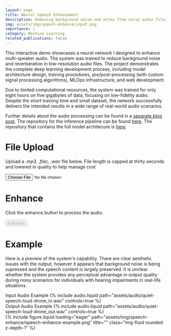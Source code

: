 ```yaml
---
layout: page
title: Neural Speech Enhancement
description: Removing background noise and echos from noisy audio files
img: assets/img/speech-enhance/input.png
importance: 1
category: Machine Learning
related_publications: false
---
```


This interactive demo showcases a neural network I designed to enhance multi-speaker audio. The system was trained to reduce background noise and reverberation in low-resolution audio files. The project demonstrates the complete deep learning development process, including model architecture design, training procedures, pre/post-processing (with custom signal processing algorithms), MLOps infrastructure, and web development.

Due to limited computational resources, the system was trained for only eight hours on five gigabytes of data, focusing on low-fidelity audio. Despite the short training time and small dataset, the network successfully delivers the intended results in a wide range of real-world audio scenarios.

Further details about the audio processing can be found in a [separate blog post](https://n-reeves.github.io/blog/2025/speech-enhancement-network/). The repository for the inference pipeline can be found [here](https://github.com/n-reeves/speech-enhancement-endpoint). The repository that contains the full model architecure is [here](https://github.com/n-reeves/source-separation).

# File Upload

Upload a _.mp3, .flac, .wav_ file below. File length is capped at thirty seconds and lowered in quality to help manage cost

<div>
    <input type="file" id="upload" accept=".mp3, .wav, .flac" />
    <div id="error" style="color: red; margin-top: 10px;"></div>
    <audio id="input-audio" controls style="display: none; margin-top: 10px;"></audio>
    <a id="input-download" style="display: none; margin-top: 10px;">Download Resampled Audio</a>
</div>

<script>
//event listener for upload button
document.getElementById('upload').addEventListener('change', function (event) {
    const file = event.target.files[0];
    const errorElement = document.getElementById('error');
    const inputAudioPlayer = document.getElementById('input-audio');
    const outputAudioPlayer = document.getElementById('output-audio');
    const enhanceButton = document.getElementById('enhance-button');

    if (!file) return;

    const audioObjectUrl = URL.createObjectURL(file);
    const tempAudio = new Audio(audioObjectUrl);

    // Revoke old src if it exists
    if (inputAudioPlayer.src) {
        URL.revokeObjectURL(inputAudioPlayer.src);
        inputAudioPlayer.src = ''; // Clear previous src
        inputAudioPlayer.style.display = 'none';
        enhanceButton.disabled = true;
    }
    
    tempAudio.addEventListener('loadedmetadata', async function () {
        // Check the duration of the file
        const duration = tempAudio.duration;

        if (duration > 30.5) {
            errorElement.textContent = `Error: File length is longer than 30 seconds. Uploaded file is ${duration} seconds.`;
            URL.revokeObjectURL(audioObjectUrl);
        } else {
            try {
                const resampledAudioURL = await resampleAudio(file);
                URL.revokeObjectURL(audioObjectUrl);

                inputAudioPlayer.src = resampledAudioURL;
                inputAudioPlayer.style.display = 'block';

                enhanceButton.disabled = false;
                //enhanceButton.value = 'asdaisodhjoaijsd';

                //errorElement.textContent = `${enhanceButton.disabled}`;
                errorElement.textContent = '';

            } catch (err) {
                errorElement.textContent = `Error processing the audio file. ${err}`;
                console.error(err);
            }
        }   
    });
});

async function resampleAudio(file) {
    const desiredSampleRate = 8000;
    const audioContext = new window.AudioContext();
    
     // Decode the audio file
    const arrayBuffer = await file.arrayBuffer();
    const audioBuffer = await audioContext.decodeAudioData(arrayBuffer);

    // If the sample rate matches the desired rate, return the original buffer
    if (audioBuffer.sampleRate === desiredSampleRate) {
        return URL.createObjectURL(file);
    }

    // Resample the audio
    const offlineContext = new OfflineAudioContext(
        audioBuffer.numberOfChannels,
        Math.ceil(audioBuffer.length * desiredSampleRate / audioBuffer.sampleRate),
        desiredSampleRate
    );
    const source = offlineContext.createBufferSource();
    source.buffer = audioBuffer;
    source.connect(offlineContext.destination);
    source.start();

    const resampledBuffer = await offlineContext.startRendering();

    // Encode the resampled buffer to a WAV file
    const wavBlob = encodeWAV(resampledBuffer);
    return URL.createObjectURL(wavBlob);
}

function encodeWAV(audioBuffer) {
    const numberOfChannels = audioBuffer.numberOfChannels;
    const length = audioBuffer.length * numberOfChannels;
    const sampleRate = audioBuffer.sampleRate;
    const buffer = new ArrayBuffer(44 + length * 2);
    const view = new DataView(buffer);

    // Write the WAV container header
    writeString(view, 0, 'RIFF');
    view.setUint32(4, 36 + length * 2, true);
    writeString(view, 8, 'WAVE');
    writeString(view, 12, 'fmt ');
    view.setUint32(16, 16, true);
    view.setUint16(20, 1, true);
    view.setUint16(22, numberOfChannels, true);
    view.setUint32(24, sampleRate, true);
    view.setUint32(28, sampleRate * 4, true);
    view.setUint16(32, numberOfChannels * 2, true);
    view.setUint16(34, 16, true);
    writeString(view, 36, 'data');
    view.setUint32(40, length * 2, true);

    // Write the PCM samples
    const offset = 44;
    const data = new Float32Array(audioBuffer.length * numberOfChannels);
    for (let channel = 0; channel < numberOfChannels; channel++) {
        audioBuffer.copyFromChannel(data.subarray(channel * audioBuffer.length, (channel + 1) * audioBuffer.length), channel);
    }
    for (let i = 0; i < data.length; i++) {
        const sample = Math.max(-1, Math.min(1, data[i]));
        view.setInt16(offset + i * 2, sample < 0 ? sample * 0x8000 : sample * 0x7FFF, true);
    }

    return new Blob([buffer], { type: 'audio/wav' });
}

function writeString(view, offset, string) {
    for (let i = 0; i < string.length; i++) {
        view.setUint8(offset + i, string.charCodeAt(i));
    }
}
</script>
# Enhance

Click the enhance button to process the audio.

<div>
    <input id="enhance-button" type="button" value="Enhance" disabled/>
    <div id="error-enhance" style="color: red; margin-top: 10px;"></div>
    <audio id="output-audio" controls style="display: none; margin-top: 10px;"></audio>
    <a id="output-download" style="display: none; margin-top: 10px;">Download Enhanced Audio</a>
</div>

<script>
document.getElementById('enhance-button').addEventListener('click', async function () {
    const inputAudioPlayer = document.getElementById('input-audio');
    const errorElementEnhance = document.getElementById('error-enhance');

    errorElementEnhance.textContent = "Enhance button clicked!"; // Debugging message

    if (!inputAudioPlayer.src) { 
        errorElementEnhance.textContent = "No audio source found!";
        return;
    }

    try {
        //check if api is up
        const testResponse = await fetch("https://humble-wrongly-bluebird.ngrok-free.app/ping");
        //const testResponse = await fetch("http://127.0.0.1:8000/ping");
        const testJsonResponse = await testResponse.json();

        if (testJsonResponse.error) {
            errorElementEnhance.textContent = `Error: ${testJsonResponse.error}`;
        } else {
            //if api is up, invocations
            errorElementEnhance.textContent = `Enhancement successful: ${testJsonResponse.message}`;
        }
    } catch (err) {
        errorElementEnhance.textContent = `Process Failed: ${err.message || err}`;
    }
});
</script>


# Example

Here is a preview of the system's capability. There are clear aesthetic issues with the output, however it appears that background noise is being supressed and the speech content is largely preserved. It is unclear whether the system provides any perceptual advantage in output quality during noisy scenarios for individuals with hearing impairments in real-life situations.

<div class="row mt-3">
    <div class="col-sm mt-3 mt-md-0">
        <label for="input-audio-example">Input Audio Example</label>
        {% include audio.liquid path="assets/audio/quiet-speech-loud-drone_in.wav" controls=true %}
    </div>
    <div class="col-sm mt-3 mt-md-0">
        <label for="output-audio-example">Output Audio Example</label>
        {% include audio.liquid path="assets/audio/quiet-speech-loud-drone_out.wav" controls=true %}    
    </div>
</div>


<div class="row">
    <div class="col-sm mt-3 mt-md-0">
        {% include figure.liquid loading="eager" path="assets/img/speech-enhance/speech-enhance-example.png" title="" class="img-fluid rounded z-depth-1" %}
    </div>
</div>